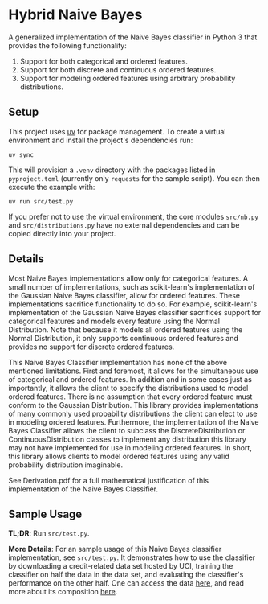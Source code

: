 # Hybrid Naive Bayes


A generalized implementation of the Naive Bayes classifier in Python 3 that provides the following functionality:

1. Support for both categorical and ordered features.
2. Support for both discrete and continuous ordered features.
3. Support for modeling ordered features using arbitrary probability distributions.

## Setup

This project uses [uv](https://github.com/astral-sh/uv) for package management. To create a virtual environment and install the project's dependencies run:

```
uv sync
```

This will provision a `.venv` directory with the packages listed in `pyproject.toml` (currently only `requests` for the sample script). You can then execute the example with:

```
uv run src/test.py
```

If you prefer not to use the virtual environment, the core modules `src/nb.py` and `src/distributions.py` have no external dependencies and can be copied directly into your project.

## Details

Most Naive Bayes implementations allow only for categorical features. A small number of implementations, such as scikit-learn's implementation of the Gaussian Naive Bayes classifier, allow for ordered features. These implementations sacrifice functionality to do so. For example, scikit-learn's implementation of the Gaussian Naive Bayes classifier sacrifices support for categorical features and models every feature using the Normal Distribution. Note that because it models all ordered features using the Normal Distribution, it only supports continuous ordered features and provides no support for discrete ordered features.

This Naive Bayes Classifier implementation has none of the above mentioned limitations. First and foremost, it allows for the simultaneous use of categorical and ordered features. In addition and in some cases just as importantly, it allows the client to specify the distributions used to model ordered features. There is no assumption that every ordered feature must conform to the Gaussian Distribution. This library provides implementations of many commonly used probability distributions the client can elect to use in modeling ordered features. Furthermore, the implementation of the Naive Bayes Classifier allows the client to subclass the DiscreteDistribution or ContinuousDistribution classes to implement any distribution this library may not have implemented for use in modeling ordered features. In short, this library allows clients to model ordered features using any valid probability distribution imaginable.

See Derivation.pdf for a full mathematical justification of this implementation of the Naive Bayes Classifier.

## Sample Usage

**TL;DR**: Run `src/test.py`.

**More Details**: For an sample usage of this Naive Bayes classifier implementation, see `src/test.py`. It demonstrates how to use the classifier by downloading a credit-related data set hosted by UCI, training the classifier on half the data in the data set, and evaluating the classifier's performance on the other half. One can access the data [here](https://archive.ics.uci.edu/ml/machine-learning-databases/statlog/german/german.data), and read more about its composition [here](https://archive.ics.uci.edu/ml/datasets/Statlog+(German+Credit+Data)).
